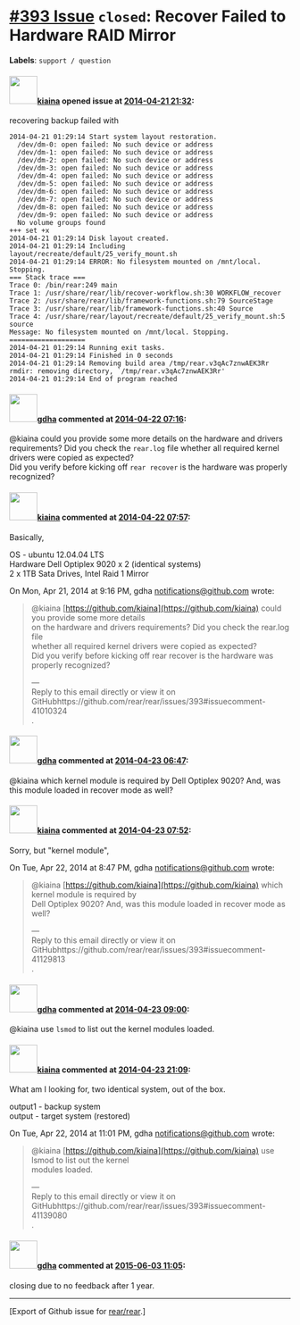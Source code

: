[\#393 Issue](https://github.com/rear/rear/issues/393) `closed`: Recover Failed to Hardware RAID Mirror
=======================================================================================================

**Labels**: `support / question`

#### <img src="https://avatars.githubusercontent.com/u/6819854?v=4" width="50">[kiaina](https://github.com/kiaina) opened issue at [2014-04-21 21:32](https://github.com/rear/rear/issues/393):

recovering backup failed with

    2014-04-21 01:29:14 Start system layout restoration.
      /dev/dm-0: open failed: No such device or address
      /dev/dm-1: open failed: No such device or address
      /dev/dm-2: open failed: No such device or address
      /dev/dm-3: open failed: No such device or address
      /dev/dm-4: open failed: No such device or address
      /dev/dm-5: open failed: No such device or address
      /dev/dm-6: open failed: No such device or address
      /dev/dm-7: open failed: No such device or address
      /dev/dm-8: open failed: No such device or address
      /dev/dm-9: open failed: No such device or address
      No volume groups found
    +++ set +x
    2014-04-21 01:29:14 Disk layout created.
    2014-04-21 01:29:14 Including layout/recreate/default/25_verify_mount.sh
    2014-04-21 01:29:14 ERROR: No filesystem mounted on /mnt/local. Stopping.
    === Stack trace ===
    Trace 0: /bin/rear:249 main
    Trace 1: /usr/share/rear/lib/recover-workflow.sh:30 WORKFLOW_recover
    Trace 2: /usr/share/rear/lib/framework-functions.sh:79 SourceStage
    Trace 3: /usr/share/rear/lib/framework-functions.sh:40 Source
    Trace 4: /usr/share/rear/layout/recreate/default/25_verify_mount.sh:5 source
    Message: No filesystem mounted on /mnt/local. Stopping.
    ===================
    2014-04-21 01:29:14 Running exit tasks.
    2014-04-21 01:29:14 Finished in 0 seconds
    2014-04-21 01:29:14 Removing build area /tmp/rear.v3qAc7znwAEK3Rr
    rmdir: removing directory, `/tmp/rear.v3qAc7znwAEK3Rr'
    2014-04-21 01:29:14 End of program reached

#### <img src="https://avatars.githubusercontent.com/u/888633?u=cdaeb31efcc0048d3619651aa18dd4b76e636b21&v=4" width="50">[gdha](https://github.com/gdha) commented at [2014-04-22 07:16](https://github.com/rear/rear/issues/393#issuecomment-41010324):

@kiaina could you provide some more details on the hardware and drivers
requirements? Did you check the `rear.log` file whether all required
kernel drivers were copied as expected?  
Did you verify before kicking off `rear recover` is the hardware was
properly recognized?

#### <img src="https://avatars.githubusercontent.com/u/6819854?v=4" width="50">[kiaina](https://github.com/kiaina) commented at [2014-04-22 07:57](https://github.com/rear/rear/issues/393#issuecomment-41013120):

Basically,

OS - ubuntu 12.04.04 LTS  
Hardware Dell Optiplex 9020 x 2 (identical systems)  
2 x 1TB Sata Drives, Intel Raid 1 Mirror

On Mon, Apr 21, 2014 at 9:16 PM, gdha <notifications@github.com> wrote:

> @kiaina [https://github.com/kiaina](https://github.com/kiaina) could
> you provide some more details  
> on the hardware and drivers requirements? Did you check the rear.log
> file  
> whether all required kernel drivers were copied as expected?  
> Did you verify before kicking off rear recover is the hardware was  
> properly recognized?
>
> —  
> Reply to this email directly or view it on
> GitHubhttps://github.com/rear/rear/issues/393\#issuecomment-41010324  
> .

#### <img src="https://avatars.githubusercontent.com/u/888633?u=cdaeb31efcc0048d3619651aa18dd4b76e636b21&v=4" width="50">[gdha](https://github.com/gdha) commented at [2014-04-23 06:47](https://github.com/rear/rear/issues/393#issuecomment-41129813):

@kiaina which kernel module is required by Dell Optiplex 9020? And, was
this module loaded in recover mode as well?

#### <img src="https://avatars.githubusercontent.com/u/6819854?v=4" width="50">[kiaina](https://github.com/kiaina) commented at [2014-04-23 07:52](https://github.com/rear/rear/issues/393#issuecomment-41133767):

Sorry, but "kernel module",

On Tue, Apr 22, 2014 at 8:47 PM, gdha <notifications@github.com> wrote:

> @kiaina [https://github.com/kiaina](https://github.com/kiaina) which
> kernel module is required by  
> Dell Optiplex 9020? And, was this module loaded in recover mode as
> well?
>
> —  
> Reply to this email directly or view it on
> GitHubhttps://github.com/rear/rear/issues/393\#issuecomment-41129813  
> .

#### <img src="https://avatars.githubusercontent.com/u/888633?u=cdaeb31efcc0048d3619651aa18dd4b76e636b21&v=4" width="50">[gdha](https://github.com/gdha) commented at [2014-04-23 09:00](https://github.com/rear/rear/issues/393#issuecomment-41139080):

@kiaina use `lsmod` to list out the kernel modules loaded.

#### <img src="https://avatars.githubusercontent.com/u/6819854?v=4" width="50">[kiaina](https://github.com/kiaina) commented at [2014-04-23 21:09](https://github.com/rear/rear/issues/393#issuecomment-41215099):

What am I looking for, two identical system, out of the box.

output1 - backup system  
output - target system (restored)

On Tue, Apr 22, 2014 at 11:01 PM, gdha <notifications@github.com> wrote:

> @kiaina [https://github.com/kiaina](https://github.com/kiaina) use
> lsmod to list out the kernel  
> modules loaded.
>
> —  
> Reply to this email directly or view it on
> GitHubhttps://github.com/rear/rear/issues/393\#issuecomment-41139080  
> .

#### <img src="https://avatars.githubusercontent.com/u/888633?u=cdaeb31efcc0048d3619651aa18dd4b76e636b21&v=4" width="50">[gdha](https://github.com/gdha) commented at [2015-06-03 11:05](https://github.com/rear/rear/issues/393#issuecomment-108299730):

closing due to no feedback after 1 year.

------------------------------------------------------------------------

\[Export of Github issue for
[rear/rear](https://github.com/rear/rear).\]
